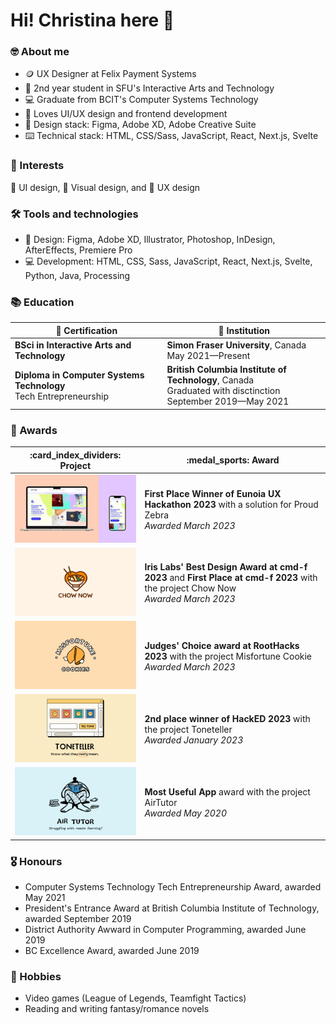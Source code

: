# Hi! Christina here 👋

### 🤓 About me
- :coin: UX Designer at Felix Payment Systems 
- :school: 2nd year student in SFU's Interactive Arts and Technology
- :computer: Graduate from BCIT's Computer Systems Technology
- :smiling_face_with_three_hearts: Loves UI/UX design and frontend development
- :straight_ruler: Design stack: Figma, Adobe XD, Adobe Creative Suite
- :keyboard: Technical stack: HTML, CSS/Sass, JavaScript, React, Next.js, Svelte

### 💖 Interests
📏 UI design, 🎨 Visual design, and :brain: UX design

### 🛠️ Tools and technologies
- 📐 Design: Figma, Adobe XD, Illustrator, Photoshop, InDesign, AfterEffects, Premiere Pro
- 💻 Development: HTML, CSS, Sass, JavaScript, React, Next.js, Svelte, Python, Java, Processing

### 📚 Education
| :scroll: Certification | :school: Institution |
| ----------- | ------------------------------------------------------- |
| **BSci in Interactive Arts and Technology** | **Simon Fraser University**, Canada<br>May 2021—Present |
| **Diploma in Computer Systems Technology**<br>Tech Entrepreneurship | **British Columbia Institute of Technology**, Canada<br> Graduated with disctinction <br>September 2019—May 2021 |

### 🏅 Awards
<table width="100%">
  <thead>
    <tr>
      <th width="35%">:card_index_dividers: Project</th>
      <th width="50%">:medal_sports: Award</th>
    </tr>
  </thead>
  <tbody>
    <tr>
      <td width="35%"><img src="https://github.com/christinaraganit/christinaraganit/blob/main/proud-zebra.png"/></td>
      <td width="50%"><b>First Place Winner of Eunoia UX Hackathon 2023</b> with a solution for Proud Zebra<br><i>Awarded March 2023</i></td>
    </tr>
    <tr>
      <td width="35%"><img src="https://github.com/christinaraganit/christinaraganit/blob/main/chow-now-cover.png"/></td>
      <td width="50%"><b>Iris Labs' Best Design Award at cmd-f 2023</b> and <b>First Place at cmd-f 2023</b> with the project Chow Now<br><i>Awarded March 2023</i></td>
    </tr>
    <tr>
      <td width="35%"><img src="https://github.com/christinaraganit/christinaraganit/blob/main/misfortune-cookies.png"/></td>
      <td width="50%"><b>Judges' Choice award at RootHacks 2023</b> with the project Misfortune Cookie<br/><i>Awarded March 2023</i></td>
    </tr>
    <tr>
      <td width="35%"><img src="https://github.com/christinaraganit/christinaraganit/blob/main/toneteller-landing.png"/></td>
      <td width="50%"><b>2nd place winner of HackED 2023</b> with the project Toneteller<br/><i>Awarded January 2023</i></td>
    </tr>
   <tr>
      <td width="35%"><img src="https://github.com/christinaraganit/christinaraganit/blob/main/air-tutor.png"/></td>
      <td width="50%"><b>Most Useful App</b> award with the project AirTutor<br/><i>Awarded May 2020</i></td>
    </tr>
  </tbody>
</table>

### 🎖️ Honours
- Computer Systems Technology Tech Entrepreneurship Award, awarded May 2021
- President's Entrance Award at British Columbia Institute of Technology, awarded September 2019
- District Authority Awward in Computer Programming, awarded June 2019
- BC Excellence Award, awarded June 2019

### 💛 Hobbies
- Video games (League of Legends, Teamfight Tactics)
- Reading and writing fantasy/romance novels
